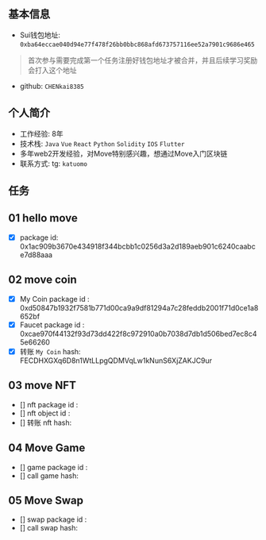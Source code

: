 ## 基本信息
- Sui钱包地址: `0xba64eccae040d94e77f478f26bb0bbc868afd673757116ee52a7901c9686e465`
> 首次参与需要完成第一个任务注册好钱包地址才被合并，并且后续学习奖励会打入这个地址
- github: `CHENkai8385`

## 个人简介
- 工作经验: 8年
- 技术栈: `Java` `Vue` `React` `Python` `Solidity` `IOS` `Flutter`
- 多年web2开发经验，对Move特别感兴趣，想通过Move入门区块链
- 联系方式: tg: `katuomo` 

## 任务

##   01 hello move  
- [x] package id: 0x1ac909b3670e434918f344bcbb1c0256d3a2d189aeb901c6240caabce7d88aaa

##   02 move coin
- [x] My Coin package id : 0xd50847b1932f7581b771d00ca9a9df81294a7c28feddb2001f71d0ce1a8652bf
- [x] Faucet package id : 0xcae970f44132f93d73dd422f8c972910a0b7038d7db1d506bed7ec8c45e66260
- [x] 转账 `My Coin` hash: FECDHXGXq6D8n1WtLLpgQDMVqLw1kNunS6XjZAKJC9ur

##   03 move NFT
- [] nft package id :
- [] nft object id : 
- [] 转账 nft  hash:

##   04 Move Game
- [] game package id :
- [] call game hash:

##   05 Move Swap
- [] swap package id :
- [] call swap hash:

